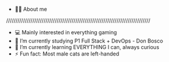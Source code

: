 - 👩‍🎓 About me
  
/////////////////////////////////////////////////////////////////////////////
- 💻 Mainly interested in everything gaming
- 🔭 I’m currently studying P1 Full Stack + DevOps - Don Bosco
- 🧠 I’m currently learning EVERYTHING I can, always curious
- ⚡ Fun fact: Most male cats are left-handed
